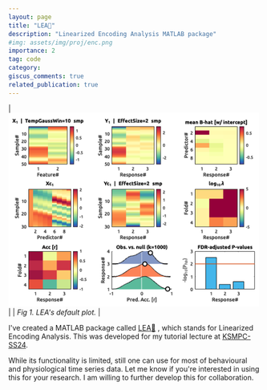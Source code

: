```yaml
---
layout: page
title: "LEA👧"
description: "Linearized Encoding Analysis MATLAB package"
#img: assets/img/proj/enc.png
importance: 2
tag: code
category:
giscus_comments: true
related_publication: true
---
```


<!--
<script src="https://gist.github.com/seunggookim/44a46d8aceb170a804e1eacc52432567.js"></script>

| <img src=/assets/img/blog/orders-fig1.png alt=img width=400px data-zoomable> |
| Fig1. XXX |

{% cite XXX %}
-->

| <img src="/assets/img/blog/lea-fig1.png" width="500px" alt=fig1 loading="eager" style="float" data-zoomable> |
| _Fig 1. LEA's default plot._ |

I've created
a MATLAB package
called [LEA👧](https://github.com/seunggookim/lea)
, which stands for Linearized Encoding Analysis.
This was developed for my tutorial lecture at [KSMPC-SS24](https://github.com/seunggookim/ksmpc-ss24-sess3).

While its functionality is limited, still one can use for most of behavioural and physiological time series data.
Let me know if you're interested in using this for your research. I am willing to further develop this for collaboration.
